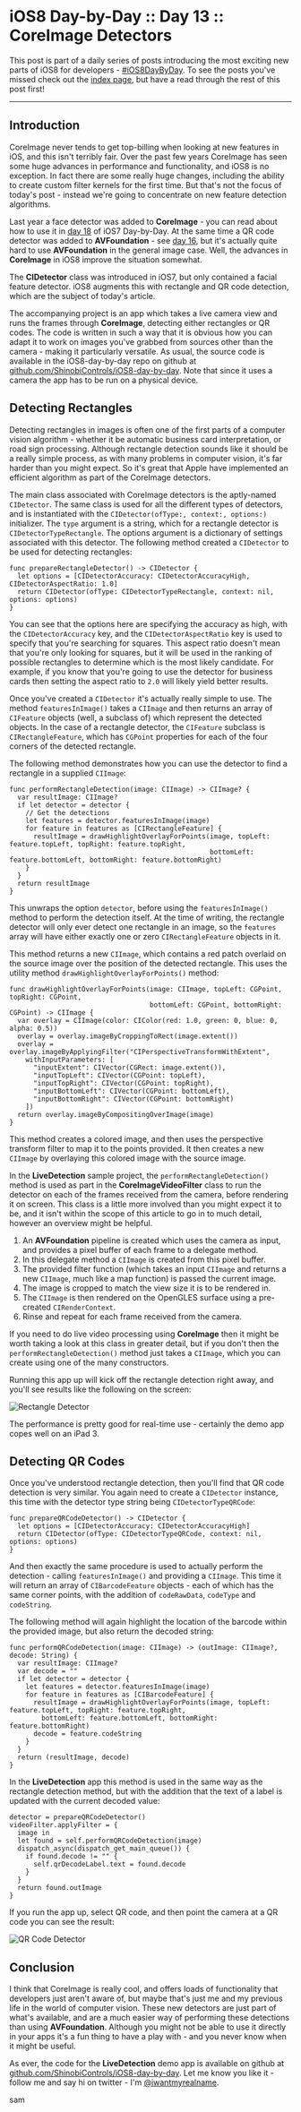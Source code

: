 # iOS8 Day-by-Day :: Day 13 :: CoreImage Detectors

This post is part of a daily series of posts introducing the most exciting new
parts of iOS8 for developers - [#iOS8DayByDay](https://twitter.com/search?q=%23iOS8DayByDay).
To see the posts you've missed check out the [index page](http://shinobicontrols.com/iOS8DayByDay),
but have a read through the rest of this post first!

---

## Introduction

CoreImage never tends to get top-billing when looking at new features in iOS,
and this isn't terribly fair. Over the past few years CoreImage has seen some
huge advances in performance and functionality, and iOS8 is no exception. In
fact there are some really huge changes, including the ability to create custom
filter kernels for the first time. But that's not the focus of today's post -
instead we're going to concentrate on new feature detection algorithms.

Last year a face detector was added to __CoreImage__ - you can read about how to
use it in
[day 18](http://www.shinobicontrols.com/blog/posts/2013/10/15/ios7-day-by-day-day-18-detecting-facial-features-with-coreimage)
of iOS7 Day-by-Day. At the same time a QR code detector was added to
__AVFoundation__ - see
[day 16](http://www.shinobicontrols.com/blog/posts/2013/10/11/ios7-day-by-day-day-16-decoding-qr-codes-with-avfoundation),
but it's actually quite hard to use __AVFoundation__ in the general image case.
Well, the advances in __CoreImage__ in iOS8 improve the situation somewhat.

The __CIDetector__ class was introduced in iOS7, but only contained a facial
feature detector. iOS8 augments this with rectangle and QR code detection, which
are the subject of today's article.

The accompanying project is an app which takes a live camera view and runs the
frames through __CoreImage__, detecting either rectangles or QR codes. The code
is written in such a way that it is obvious how you can adapt it to work on
images you've grabbed from sources other than the camera - making it
particularly versatile. As usual, the source code is available in the
iOS8-day-by-day repo on github at
[github.com/ShinobiControls/iOS8-day-by-day](https://github.com/ShinobiControls/iOS8-day-by-day).
Note that since it uses a camera the app has to be run on a physical device.


## Detecting Rectangles

Detecting rectangles in images is often one of the first parts of a computer
vision algorithm - whether it be automatic business card interpretation, or road
sign processing. Although rectangle detection sounds like it should be a really
simple process, as with many problems in computer vision, it's far harder than
you might expect. So it's great that Apple have implemented an efficient
algorithm as part of the CoreImage detectors.

The main class associated with CoreImage detectors is the aptly-named
`CIDetector`. The same class is used for all the different types of detectors,
and is instantiated with the `CIDetector(ofType:, context:, options:)`
initializer. The `type` argument is a string, which for a rectangle detector is
`CIDetectorTypeRectangle`. The options argument is a dictionary of settings
associated with this detector. The following method created a `CIDetector` to be
used for detecting rectangles:

    func prepareRectangleDetector() -> CIDetector {
      let options = [CIDetectorAccuracy: CIDetectorAccuracyHigh, CIDetectorAspectRatio: 1.0]
      return CIDetector(ofType: CIDetectorTypeRectangle, context: nil, options: options)
    }

You can see that the options here are specifying the accuracy as high, with the
`CIDetectorAccuracy` key, and the `CIDetectorAspectRatio` key is used to specify
that you're searching for squares. This aspect ratio doesn't mean that you're
only looking for squares, but it will be used in the ranking of possible
rectangles to determine which is the most likely candidate. For example, if you
know that you're going to use the detector for business cards then setting the
aspect ratio to `2.0` will likely yield better results.

Once you've created a `CIDetector` it's actually really simple to use. The
method `featuresInImage()` takes a `CIImage` and then returns an array of
`CIFeature` objects (well, a subclass of) which represent the detected objects.
In the case of a rectangle detector, the `CIFeature` subclass is 
`CIRectangleFeature`, which has `CGPoint` properties for each of the four
corners of the detected rectangle.

The following method demonstrates how you can use the detector to find a
rectangle in a supplied `CIImage`:

    func performRectangleDetection(image: CIImage) -> CIImage? {
      var resultImage: CIImage?
      if let detector = detector {
        // Get the detections
        let features = detector.featuresInImage(image)
        for feature in features as [CIRectangleFeature] {
          resultImage = drawHighlightOverlayForPoints(image, topLeft: feature.topLeft, topRight: feature.topRight,
                                                      bottomLeft: feature.bottomLeft, bottomRight: feature.bottomRight)
        }
      }
      return resultImage
    }

This unwraps the option `detector`, before using the `featuresInImage()` method
to perform the detection itself. At the time of writing, the rectangle detector
will only ever detect one rectangle in an image, so the `features` array will
have either exactly one or zero `CIRectangleFeature` objects in it.

This method returns a new `CIImage`, which contains a red patch overlaid on the
source image over the position of the detected rectangle. This uses the utility
method `drawHighlightOverlayForPoints()` method:

    func drawHighlightOverlayForPoints(image: CIImage, topLeft: CGPoint, topRight: CGPoint,
                                       bottomLeft: CGPoint, bottomRight: CGPoint) -> CIImage {
      var overlay = CIImage(color: CIColor(red: 1.0, green: 0, blue: 0, alpha: 0.5))
      overlay = overlay.imageByCroppingToRect(image.extent())
      overlay = overlay.imageByApplyingFilter("CIPerspectiveTransformWithExtent",
        withInputParameters: [
          "inputExtent": CIVector(CGRect: image.extent()),
          "inputTopLeft": CIVector(CGPoint: topLeft),
          "inputTopRight": CIVector(CGPoint: topRight),
          "inputBottomLeft": CIVector(CGPoint: bottomLeft),
          "inputBottomRight": CIVector(CGPoint: bottomRight)
        ])
      return overlay.imageByCompositingOverImage(image)
    }

This method creates a colored image, and then uses the perspective transform
filter to map it to the points provided. It then creates a new `CIImage` by
overlaying this colored image with the source image.

In the __LiveDetection__ sample project, the `performRectangleDetection()`
method is used as part in the __CoreImageVideoFilter__ class to run the detector
on each of the frames received from the camera, before rendering it on screen.
This class is a little more involved than you might expect it to be, and it
isn't within the scope of this article to go in to much detail, however an
overview might be helpful.

1. An __AVFoundation__ pipeline is created which uses the camera as input, and
provides a pixel buffer of each frame to a delegate method.
2. In this delegate method a `CIImage` is created from this pixel buffer.
3. The provided filter function (which takes an input `CIImage` and returns a
new `CIImage`, much like a map function) is passed the current image.
4. The image is cropped to match the view size it is to be rendered in.
5. The `CIImage` is then rendered on the OpenGLES surface using a pre-created
`CIRenderContext`.
6. Rinse and repeat for each frame received from the camera.

If you need to do live video processing using __CoreImage__ then it might be
worth taking a look at this class in greater detail, but if you don't then the 
`performRectangleDetection()` method just takes a `CIImage`, which you can
create using one of the many constructors.

Running this app up will kick off the rectangle detection right away, and you'll
see results like the following on the screen:

![Rectangle Detector](assets/rectangle_detector.png)

The performance is pretty good for real-time use - certainly the demo app copes
well on an iPad 3.

## Detecting QR Codes

Once you've understood rectangle detection, then you'll find that QR code
detection is very similar. You again need to create a `CIDetector` instance,
this time with the detector type string being `CIDetectorTypeQRCode`:

    func prepareQRCodeDetector() -> CIDetector {
      let options = [CIDetectorAccuracy: CIDetectorAccuracyHigh]
      return CIDetector(ofType: CIDetectorTypeQRCode, context: nil, options: options)
    }

And then exactly the same procedure is used to actually perform the detection -
calling `featuresInImage()` and providing a `CIImage`. This time it will return
an array of `CIBarcodeFeature` objects - each of which has the same corner
points, with the addition of `codeRawData`, `codeType` and `codeString`.

The following method will again highlight the location of the barcode within the
provided image, but also return the decoded string:

    func performQRCodeDetection(image: CIImage) -> (outImage: CIImage?, decode: String) {
      var resultImage: CIImage?
      var decode = ""
      if let detector = detector {
        let features = detector.featuresInImage(image)
        for feature in features as [CIBarcodeFeature] {
          resultImage = drawHighlightOverlayForPoints(image, topLeft: feature.topLeft, topRight: feature.topRight,
            bottomLeft: feature.bottomLeft, bottomRight: feature.bottomRight)
          decode = feature.codeString
        }
      }
      return (resultImage, decode)
    }

In the __LiveDetection__ app this method is used in the same way as the
rectangle detection method, but with the addition that the text of a label is
updated with the current decoded value:

    detector = prepareQRCodeDetector()
    videoFilter.applyFilter = {
      image in
      let found = self.performQRCodeDetection(image)
      dispatch_async(dispatch_get_main_queue()) {
        if found.decode != "" {
          self.qrDecodeLabel.text = found.decode
        }
      }
      return found.outImage
    }

If you run the app up, select QR code, and then point the camera at a QR code
you can see the result:

![QR Code Detector](assets/qr_code_detector.png)


## Conclusion

I think that CoreImage is really cool, and offers loads of functionality that
developers just aren't aware of, but maybe that's just me and my previous life 
in the world of computer vision. These new detectors are just part of what's
available, and are a much easier way of performing these detections than using
__AVFoundation__. Although you might not be able to use it directly in your apps
it's a fun thing to have a play with - and you never know when it might be
useful.

As ever, the code for the __LiveDetection__ demo app is available on github at 
[github.com/ShinobiControls/iOS8-day-by-day](https://github.com/ShinobiControls/iOS8-day-by-day
). Let me know you like it - follow me and say hi on twitter - I'm
[@iwantmyrealname](https://twitter.com/iwantmyrealname).


sam

